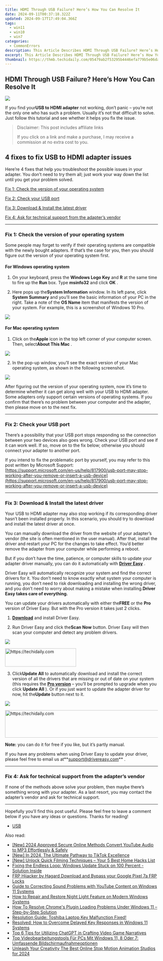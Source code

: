 ```yaml
---
title: HDMI Through USB Failure? Here’s How You Can Resolve It
date: 2024-09-11T00:37:18.322Z
updated: 2024-09-17T17:49:04.366Z
tags:
  - win11
  - win10
  - win7
categories:
  - CommonErrors
description: This Article Describes HDMI Through USB Failure? Here’s How You Can Resolve It
excerpt: This Article Describes HDMI Through USB Failure? Here’s How You Can Resolve It
thumbnail: https://thmb.techidaily.com/05479ab2f53295b4446efa779b5e06dadae08cc862a5624cd34b09a0a0a9e6ca.png
---
```


## HDMI Through USB Failure? Here’s How You Can Resolve It

![](https://images.drivereasy.com/wp-content/uploads/2019/05/image-808.png)

 If you find your**USB to HDMI adapter** not working, don’t panic – you’re not the only one who has such a problem. Usually it’s not that difficult to solve. Just follow this tutorial and see whether it helps you fix the issue.

>  Disclaimer: This post includes affiliate links
>
>  If you click on a link and make a purchase, I may receive a commission at no extra cost to you.
>

## 4 fixes to fix USB to HDMI adapter issues

 Here’re 4 fixes that help you troubleshoot the possible issues in your adapter. You don’t need to try them all; just work your way down the list until you get your problem solved.

[Fix 1: Check the version of your operating system](#fix1)

[Fix 2: Check your USB port](#fix2)

[Fix 3: Download & Install the latest driver](#fix3)

[Fix 4: Ask for technical support from the adapter’s vendor](#fix4)

---

### Fix 1: Check the version of your operating system

 Some people may forget to verify if their operating systems are compatible with the newly bought adapters. If that’s the case for you, then you should figure out the version of your operating system first.

#### For Windows operating system

 1) On your keyboard, press the **Windows Logo Key**  and **R** at the same time to fire up the **Run** box. Type **msinfo32** and click **OK** .

 2) Here pops up the**System Information** window. In its left pane, click **System Summary** and you’ll see the basic information of your PC in the right. Take a note of the **OS Name** item that manifests the version of your system. For example, this is a screenshot of Windows 10 Pro.

![](https://images.drivereasy.com/wp-content/uploads/2019/05/image-818.png)

#### For Mac operating system

 1) Click on the**Apple** icon in the top left corner of your computer screen. Then, select**About This Mac** .

![](https://images.drivereasy.com/wp-content/uploads/2019/05/image-819.png)

 2) In the pop-up window, you’ll see the exact version of your Mac operating system, as shown in the following screenshot.

![](https://images.drivereasy.com/wp-content/uploads/2019/05/image-820.png)

 After figuring out the version of your operating system, now it’s time to determine whether it can get along well with your USB to HDMI adapter. Some adapters only support certain versions of operating systems. If you confirm that there’s no problem between your computer and the adapter, then please move on to the next fix.

---

### Fix 2: Check your USB port

 There’s a possibility that your USB port stops responding so the connection between your two devices also goes wrong. Check your USB port and see if it can work well. If so, move on to the fix below; otherwise you should connect your adapter to another port.

 If you intend to fix the problematic port by yourself, you may refer to this post written by Microsoft Support:  
[https://support.microsoft.com/en-us/help/817900/usb-port-may-stop-working-after-you-remove-or-insert-a-usb-device](https://support.microsoft.com/en-us/help/817900/usb-port-may-stop-working-after-you-remove-or-insert-a-usb-device)

---

### Fix 3: Download & Install the latest driver

 Your USB to HDMI adapter may also stop working if its corresponding driver hasn’t been installed properly. In this scenario, you should try to download and install the latest driver at once.

 You can manually download the driver from the website of your adapter’s vendor (the site is often mentioned in the user manual). After that, install the driver and restart your PC for the changes to take effect. You’d better remove the adapter from your computer while performing a reboot.

 But if you don’t have the time, patience, or computer skills to update your adapter driver manually, you can do it automatically with **[Driver Easy](https://tools.techidaily.com/drivereasy/download/)**  .

 Driver Easy will automatically recognize your system and find the correct drivers for it. You don’t need to know exactly what system your computer is running, you don’t need to risk downloading and installing the wrong driver, and you don’t need to worry about making a mistake when installing.**Driver Easy takes care of everything.**

 You can update your drivers automatically with either the**FREE**  or the **Pro**  version of Driver Easy. But with the Pro version it takes just 2 clicks.

 1) **[Download](https://tools.techidaily.com/drivereasy/download/)**  and install Driver Easy.

 2) Run Driver Easy and click the**Scan Now** button. Driver Easy will then scan your computer and detect any problem drivers.

![](https://images.drivereasy.com/wp-content/uploads/2019/05/image-823.png)

<!-- affiliate ads begin -->
<a href="https://25home.pxf.io/c/5597632/2148640/16836" target="_top" id="2148640">
  <img src="//a.impactradius-go.com/display-ad/16836-2148640" border="0" alt="https://techidaily.com" width="234" height="60"/>
</a>
<img height="0" width="0" src="https://25home.pxf.io/i/5597632/2148640/16836" style="position:absolute;visibility:hidden;" border="0" />
<!-- affiliate ads end -->

 3) Click**Update All** to automatically download and install the correct version of all the drivers that are missing or out of date on your system (this requires the **[Pro version](https://tools.techidaily.com/drivereasy/download/)**  – you’ll be prompted to upgrade when you click **Update All** ). Or if you just want to update the adapter driver for now, hit the**Update** button next to it.

![](https://images.drivereasy.com/wp-content/uploads/2019/05/image-838.png)

<!-- affiliate ads begin -->
<a href="https://appsumo.8odi.net/c/5597632/2105873/7443" target="_top" id="2105873">
  <img src="//a.impactradius-go.com/display-ad/7443-2105873" border="0" alt="https://techidaily.com" width="728" height="90"/>
</a>
<img height="0" width="0" src="https://appsumo.8odi.net/i/5597632/2105873/7443" style="position:absolute;visibility:hidden;" border="0" />
<!-- affiliate ads end -->

**Note:** you can do it for free if you like, but it’s partly manual.

 If you have any problems when using Driver Easy to update your driver, please feel free to email us at**<support@drivereasy.com>** .  

---

### Fix 4: Ask for technical support from the adapter’s vendor

 If none of the methods above solve your problem, then maybe there’s something wrong with your adapter. As a last resort, you may contact the adapter’s vendor and ask for technical support.

---

 Hopefully you’ll find this post useful. Please feel free to leave a comment below if you have any ideas or questions. Thanks for reading!

* [USB](https://store.drivereasy.com/order/cart.php?PRODS=4731822&QTY=1&AFFILIATE=108875)

<ins class="adsbygoogle"
     style="display:block"
     data-ad-format="autorelaxed"
     data-ad-client="ca-pub-7571918770474297"
     data-ad-slot="1223367746"></ins>

<ins class="adsbygoogle"
     style="display:block"
     data-ad-client="ca-pub-7571918770474297"
     data-ad-slot="8358498916"
     data-ad-format="auto"
     data-full-width-responsive="true"></ins>

<span class="atpl-alsoreadstyle">Also read:</span>
<div><ul>
<li><a href="https://youtube-webster.techidaily.com/024-approved-secure-online-methods-convert-youtube-audio-to-mp3-effortlessly-and-safely/"><u>[New] 2024 Approved Secure Online Methods Convert YouTube Audio to MP3 Effortlessly & Safely</u></a></li>
<li><a href="https://tiktok-clips.techidaily.com/new-in-2024-the-ultimate-pathway-to-tiktok-excellence/"><u>[New] In 2024, The Ultimate Pathway to TikTok Excellence</u></a></li>
<li><a href="https://some-approaches.techidaily.com/new-unlock-quick-filming-techniques-your-5-best-home-hacks-list/"><u>[New] Unlock Quick Filming Techniques – Your 5 Best Home Hacks List</u></a></li>
<li><a href="https://win-howtos.techidaily.com/1723204038036-fixing-the-endless-loop-windows-update-stuck-on-100-percent-solution-inside/"><u>Fixing the Endless Loop: Windows Update Stuck on 100 Percent - Solution Inside</u></a></li>
<li><a href="https://bypass-frp.techidaily.com/frp-hijacker-by-hagard-download-and-bypass-your-google-pixel-7a-frp-locks-by-drfone-android/"><u>FRP Hijacker by Hagard Download and Bypass your Google Pixel 7a FRP Locks</u></a></li>
<li><a href="https://win-howtos.techidaily.com/guide-to-correcting-sound-problems-with-youtube-content-on-windows-11-systems/"><u>Guide to Correcting Sound Problems with YouTube Content on Windows 11 Systems</u></a></li>
<li><a href="https://win-howtos.techidaily.com/how-to-repair-and-restore-night-light-feature-on-modern-windows-systems/"><u>How to Repair and Restore Night Light Feature on Modern Windows Systems</u></a></li>
<li><a href="https://win-howtos.techidaily.com/how-to-resolve-chromes-plugin-loading-problems-under-windows-11-step-by-step-solution/"><u>How To Resolve Chrome's Plugin Loading Problems Under Windows 11 – Step-by-Step Solution</u></a></li>
<li><a href="https://win-howtos.techidaily.com/resolution-guide-toshiba-laptop-key-malfunction-fixed/"><u>Resolution Guide: Toshiba Laptop Key Malfunction Fixed!</u></a></li>
<li><a href="https://win-howtos.techidaily.com/resolved-how-to-overcome-delayed-key-responses-in-windows-11-systems/"><u>Resolved: How to Overcome Delayed Key Responses in Windows 11 Systems</u></a></li>
<li><a href="https://tech-revival.techidaily.com/top-6-tips-for-utilizing-chatgpt-in-crafting-video-game-narratives/"><u>Top 6 Tips for Utilizing ChatGPT in Crafting Video Game Narratives</u></a></li>
<li><a href="https://blog-min.techidaily.com/top-videobearbeitungstools-fur-pcs-mit-windows-11-8-oder-7-umfassende-bildschirmaufnahmeoptionen/"><u>Top Videobearbeitungstools Für PCs Mit Windows 11, 8 Oder 7: Umfassende Bildschirmaufnahmeoptionen</u></a></li>
<li><a href="https://ai-video-apps.techidaily.com/unleash-your-creativity-the-best-online-stop-motion-animation-studios-for-2024/"><u>Unleash Your Creativity The Best Online Stop Motion Animation Studios for 2024</u></a></li>
</ul></div>

